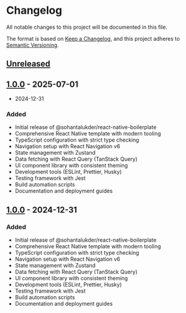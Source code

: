 # Changelog

All notable changes to this project will be documented in this file.

The format is based on [Keep a Changelog](https://keepachangelog.com/en/1.0.0/),
and this project adheres to [Semantic Versioning](https://semver.org/spec/v2.0.0.html).

## [Unreleased]

## [1.0.0] - 2025-07-01

- 2024-12-31

### Added
- Initial release of @sohantalukder/react-native-boilerplate
- Comprehensive React Native template with modern tooling
- TypeScript configuration with strict type checking
- Navigation setup with React Navigation v6
- State management with Zustand
- Data fetching with React Query (TanStack Query)
- UI component library with consistent theming
- Development tools (ESLint, Prettier, Husky)
- Testing framework with Jest
- Build automation scripts
- Documentation and deployment guides

[Unreleased]: https://github.com/sohantalukder/react-native-boilerplate/compare/v1.0.0...HEAD
[1.0.0]: https://github.com/sohantalukder/react-native-boilerplate/releases/tag/v1.0.0

## [1.0.0] - 2024-12-31

### Added
- Initial release of @sohantalukder/react-native-boilerplate
- Comprehensive React Native template with modern tooling
- TypeScript configuration with strict type checking
- Navigation setup with React Navigation v6
- State management with Zustand
- Data fetching with React Query (TanStack Query)
- UI component library with consistent theming
- Development tools (ESLint, Prettier, Husky)
- Testing framework with Jest
- Build automation scripts
- Documentation and deployment guides

[Unreleased]: https://github.com/sohantalukder/react-native-boilerplate/compare/v1.0.0...HEAD
[1.0.0]: https://github.com/sohantalukder/react-native-boilerplate/releases/tag/v1.0.0 